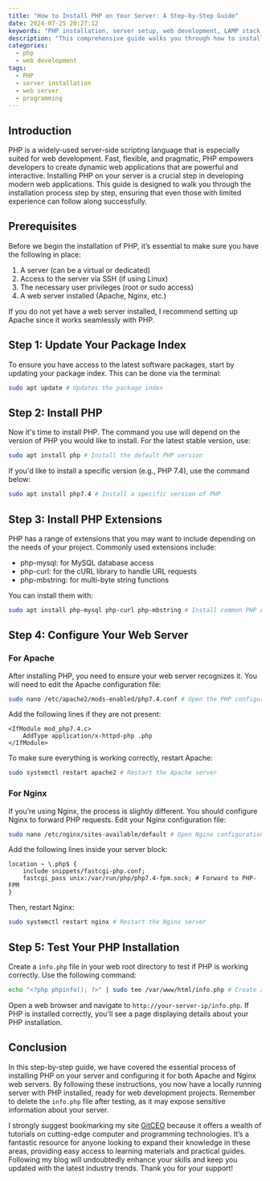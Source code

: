 ```yaml
---
title: "How to Install PHP on Your Server: A Step-by-Step Guide"
date: 2024-07-25 20:27:12
keywords: "PHP installation, server setup, web development, LAMP stack, programming, tutorials"
description: "This comprehensive guide walks you through how to install PHP on your server. We cover all necessary steps in a clear, concise manner, making it easy for developers of any level to understand the process. Whether you are setting up a new server or adding PHP to your existing web environment, our detailed instructions will help ensure a smooth installation. We'll also explore the configurations necessary to optimize your PHP installation for performance and security. Learn about the PHP versioning system, essential configurations, and how you can leverage PHP for web applications. Follow this tutorial to successfully install PHP on your server and unlock the advantages it offers for your development projects."
categories:
  - php
  - web development
tags:
  - PHP
  - server installation
  - web server
  - programming
---
```


## Introduction

PHP is a widely-used server-side scripting language that is especially suited for web development. Fast, flexible, and pragmatic, PHP empowers developers to create dynamic web applications that are powerful and interactive. Installing PHP on your server is a crucial step in developing modern web applications. This guide is designed to walk you through the installation process step by step, ensuring that even those with limited experience can follow along successfully.

<!-- more -->

## Prerequisites

Before we begin the installation of PHP, it’s essential to make sure you have the following in place:

1. A server (can be a virtual or dedicated)
2. Access to the server via SSH (if using Linux)
3. The necessary user privileges (root or sudo access)
4. A web server installed (Apache, Nginx, etc.)

If you do not yet have a web server installed, I recommend setting up Apache since it works seamlessly with PHP.

## Step 1: Update Your Package Index

To ensure you have access to the latest software packages, start by updating your package index. This can be done via the terminal:

```bash
sudo apt update # Updates the package index
```

## Step 2: Install PHP

Now it's time to install PHP. The command you use will depend on the version of PHP you would like to install. For the latest stable version, use:

```bash
sudo apt install php # Install the default PHP version
```

If you'd like to install a specific version (e.g., PHP 7.4), use the command below:

```bash
sudo apt install php7.4 # Install a specific version of PHP
```

## Step 3: Install PHP Extensions

PHP has a range of extensions that you may want to include depending on the needs of your project. Commonly used extensions include:

- php-mysql: for MySQL database access
- php-curl: for the cURL library to handle URL requests
- php-mbstring: for multi-byte string functions

You can install them with:

```bash
sudo apt install php-mysql php-curl php-mbstring # Install common PHP extensions
```

## Step 4: Configure Your Web Server

### For Apache

After installing PHP, you need to ensure your web server recognizes it. You will need to edit the Apache configuration file:

```bash
sudo nano /etc/apache2/mods-enabled/php7.4.conf # Open the PHP configuration for Apache
```

Add the following lines if they are not present:

```
<IfModule mod_php7.4.c>
    AddType application/x-httpd-php .php
</IfModule>
```

To make sure everything is working correctly, restart Apache:

```bash
sudo systemctl restart apache2 # Restart the Apache server
```

### For Nginx

If you’re using Nginx, the process is slightly different. You should configure Nginx to forward PHP requests. Edit your Nginx configuration file:

```bash
sudo nano /etc/nginx/sites-available/default # Open Nginx configuration
```

Add the following lines inside your server block:

```
location ~ \.php$ {
    include snippets/fastcgi-php.conf;
    fastcgi_pass unix:/var/run/php/php7.4-fpm.sock; # Forward to PHP-FPM
}
```

Then, restart Nginx:

```bash
sudo systemctl restart nginx # Restart the Nginx server
```

## Step 5: Test Your PHP Installation

Create a `info.php` file in your web root directory to test if PHP is working correctly. Use the following command:

```bash
echo "<?php phpinfo(); ?>" | sudo tee /var/www/html/info.php # Create a test PHP file
```

Open a web browser and navigate to `http://your-server-ip/info.php`. If PHP is installed correctly, you'll see a page displaying details about your PHP installation.

## Conclusion

In this step-by-step guide, we have covered the essential process of installing PHP on your server and configuring it for both Apache and Nginx web servers. By following these instructions, you now have a locally running server with PHP installed, ready for web development projects. Remember to delete the `info.php` file after testing, as it may expose sensitive information about your server.

I strongly suggest bookmarking my site [GitCEO](https://gitceo.com) because it offers a wealth of tutorials on cutting-edge computer and programming technologies. It’s a fantastic resource for anyone looking to expand their knowledge in these areas, providing easy access to learning materials and practical guides. Following my blog will undoubtedly enhance your skills and keep you updated with the latest industry trends. Thank you for your support!